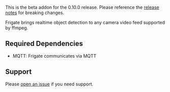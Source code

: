 This is the beta addon for the 0.10.0 release. Please reference the [release notes](https://github.com/blakeblackshear/frigate/releases) for breaking changes.

Frigate brings realtime object detection to any camera video feed supported by ffmpeg.

## Required Dependencies
- MQTT: Frigate communicates via MQTT

## Support
Please [open an issue](https://github.com/blakeblackshear/frigate/issues/new/choose) if you need support.